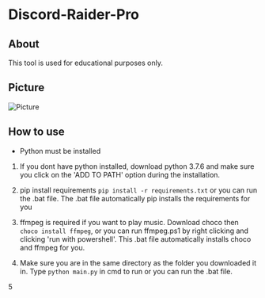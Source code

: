 # Discord-Raider-Pro

## About
This tool is used for educational purposes only. 

## Picture
![Picture](https://i.ibb.co/hVQgWK7/Screenshot-199.png)

## How to use
- Python must be installed

1. If you dont have python installed, download python 3.7.6
and make sure you click on the 'ADD TO PATH' option during
the installation.

2. pip install requirements ```pip install -r requirements.txt``` or you can run the .bat file. The .bat file automatically pip installs the requirements for you

3. ffmpeg is required if you want to play music. Download choco then ```choco install ffmpeg```, or you can run ffmpeg.ps1 by right clicking and clicking 'run with powershell'. This .bat file automatically installs choco and ffmpeg for you.

4.  Make sure you are in the same directory as the folder you downloaded it in.  Type
```python main.py``` in cmd to run or you can run the .bat file.

5
